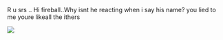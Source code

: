 R u srs .. Hi fireball..Why isnt he reacting when i say his name? you lied to me youre likeall the ithers

![](https://files.catbox.moe/kibqvk.png)
